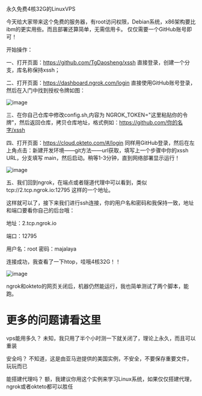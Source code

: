 永久免费4核32G的LinuxVPS

今天给大家带来这个免费的服务器，有root访问权限，Debian系统，x86架构要比ibm的更实用些。而且部署还算简单，无需信用卡。
仅仅需要一个GitHub账号即可！

开始操作：

一、打开页面：https://github.com/TgDaosheng/xssh 直接登录，创建一个分支，库名称保持xssh；

二、打开页面：https://dashboard.ngrok.com/login 直接使用GitHub账号登录，然后在入门中找到授权令牌如图：

![image](https://iweec.com/usr/uploads/2022/07/3970998153.png)

三、在你自己仓库中修改config.sh,内容为 NGROK_TOKEN="这里粘贴你的令牌"，然后返回仓库，拷贝仓库地址，格式例如：https://github.com/你的名字/xssh

四、打开页面：https://cloud.okteto.com/#/login 同样用GitHub登录，然后在左上角点击：新建开发环境——git方法——url获取，填写上一个步骤中你的xssh URL，分支填写 main，然后启动。稍等1-3分钟，直到网络部署显示运行！

![image](https://iweec.com/usr/uploads/2022/07/2333084373.png)

五、我们回到ngrok，在端点或者隧道代理中可以看到，类似 tcp://2.tcp.ngrok.io:12795 这样的一个地址。

这样就可以了，接下来我们进行ssh连接，你的用户名和密码和我保持一致，地址和端口要看你自己的后台哦：

地址：2.tcp.ngrok.io

端口：12795

用户名：root
密码：majalaya


连接成功，我查看了一下htop，哇哦4核32G！！

![image](https://iweec.com/usr/uploads/2022/07/1783722128.png)

ngrok和okteto的网页关闭后，机器仍然能运行，我也简单测试了两个脚本，能跑。


# 更多的问题请看这里

vps能用多久？
未知，我只用了半个小时测一下就关闭了，理论上永久，而且可以重装


安全吗？
不知道，这是由亚马逊提供的美国实例，不安全，不要保存重要文件，玩玩而已

能搭建代理吗？ 
额，我建议你用这个实例来学习Linux系统，如果仅仅搭建代理，ngrok或者okteto都可以胜任
